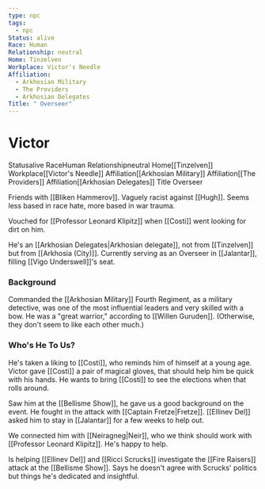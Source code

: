 ```yaml
---
type: npc
tags:
  - npc
Status: alive
Race: Human
Relationship: neutral
Home: Tinzelven
Workplace: Victor's Needle
Affiliation:
  - Arkhosian Military
  - The Providers
  - Arkhosian Delegates
Title: " Overseer"
---
```


# Victor

<span class="dataview inline-field"><span class="inline-field-key">Status</span><span class="inline-field-value">alive</span></span>
<span class="dataview inline-field"><span class="inline-field-key">Race</span><span class="inline-field-value">Human</span></span>
<span class="dataview inline-field"><span class="inline-field-key">Relationship</span><span class="inline-field-value">neutral</span></span>
<span class="dataview inline-field"><span class="inline-field-key">Home</span><span class="inline-field-value">[[Tinzelven]]</span></span>
<span class="dataview inline-field"><span class="inline-field-key">Workplace</span><span class="inline-field-value">[[Victor's Needle]]</span></span>
<span class="dataview inline-field"><span class="inline-field-key">Affiliation</span><span class="inline-field-value">[[Arkhosian Military]]</span></span>
<span class="dataview inline-field"><span class="inline-field-key">Affiliation</span><span class="inline-field-value">[[The Providers]]</span></span>
<span class="dataview inline-field"><span class="inline-field-key">Affiliation</span><span class="inline-field-value">[[Arkhosian Delegates]]</span></span>
<span class="dataview inline-field"><span class="inline-field-key">Title</span><span class="inline-field-value"> Overseer</span></span>

Friends with [[Bliken Hammerov]]. Vaguely racist against [[Hugh]]. Seems less based in race hate, more based in war trauma.

Vouched for [[Professor Leonard Klipitz]] when [[Costi]] went looking for dirt on him.

He's an [[Arkhosian Delegates|Arkhosian delegate]], not from [[Tinzelven]] but from [[Arkhosia (City)]]. Currently serving as an Overseer in [[Jalantar]], filling [[Vigo Underswell]]'s seat. 

### Background
Commanded the [[Arkhosian Military]] Fourth Regiment, as a military detective, was one of the most influential leaders and very skilled with a bow. He was a "great warrior," according to [[Willen Guruden]]. (Otherwise, they don't seem to like each other much.)

### Who's He To Us?
He's taken a liking to [[Costi]], who reminds him of himself at a young age. Victor gave [[Costi]] a pair of magical gloves, that should help him be quick with his hands. He wants to bring [[Costi]] to see the elections when that rolls around. 

Saw him at the [[Bellisme Show]], he gave us a good background on the event. He fought in the attack with [[Captain Fretze|Fretze]]. [[Ellinev Del]] asked him to stay in [[Jalantar]] for a few weeks to help out.

We connected him with [[Neiragneg|Neir]], who we think should work with [[Professor Leonard Klipitz]]. He's happy to help.

Is helping [[Ellinev Del]] and [[Ricci Scrucks]] investigate the [[Fire Raisers]] attack at the [[Bellisme Show]]. Says he doesn't agree with Scrucks' politics but things he's dedicated and insightful.